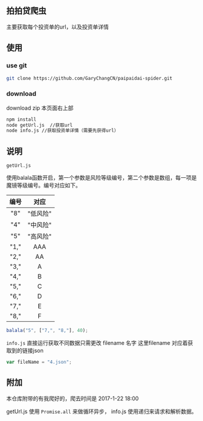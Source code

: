 ## 拍拍贷爬虫

主要获取每个投资单的url，以及投资单详情

## 使用

### use git

```bash
git clone https://github.com/GaryChangCN/paipaidai-spider.git
```

### download

download zip 本页面右上部

```bash
npm install
node getUrl.js  //获取url
node info.js //获取投资单详情（需要先获得url）
```

## 说明

`getUrl.js` 

使用balala函数开启，第一个参数是风险等级编号，第二个参数是数组，每一项是魔镜等级编号。编号对应如下。

|编号|对应|
|:--:|:--:|
|"8"| "低风险"|
|"4"| "中风险"|
|"5"| "高风险"|
|"1,"|AAA|
|"2,"|AA|
|"3,"|A|
|"4,"|B|
|"5,"|C|
|"6,"|D|
|"7,"|E|
|"8,"|F|

```javascript
balala("5", ["7,", "8,"], 40);

```

`info.js`  直接运行获取不同数据只需更改 filename 名字 这里filename 对应着获取到的链接json

```js
var fileName = "4.json";
```

## 附加

本仓库附带的有我爬好的，爬去时间是 2017-1-22 18:00

getUrl.js  使用 `Promise.all` 来做循环异步，
info.js 使用递归来请求和解析数据。
